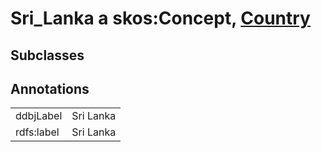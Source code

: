 # Sri_Lanka a skos:Concept, [Country](/0.1/Country)

## Subclasses

## Annotations

|||
|-----|-----|
|ddbjLabel|Sri Lanka|
|rdfs:label|Sri Lanka|

